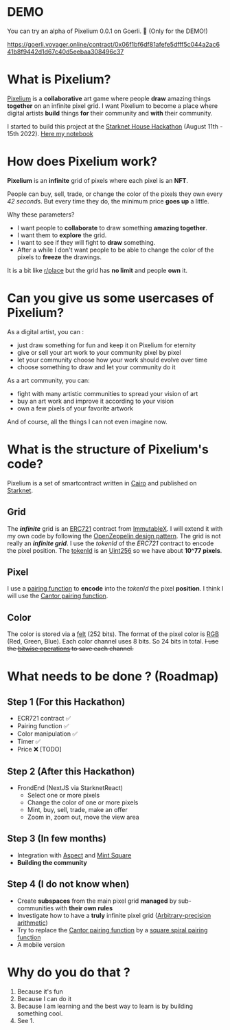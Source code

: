 # DEMO
You can try an alpha of Pixelium 0.0.1 on Goerli. 🥳 (Only for the DEMO!)

https://goerli.voyager.online/contract/0x06f1bf6df81afefe5dfff5c044a2ac641b8f9442d1d67c40d5eebaa308496c37

# What is Pixelium?
[Pixelium](https://github.com/Codiumdium/Pixelium) is a **collaborative** art game where people **draw** amazing things **together** on an infinite pixel grid.
I want Pixelium to become a place where digital artists **build** things **for** their community and **with** their community. 

I started to build this project at the [Starknet House Hackathon](https://www.starknet.house/hackathon) (August 11th - 15th 2022). [Here my notebook ](https://twitter.com/Codiumdium/status/1558128969068621825)

# How does Pixelium work?
**Pixelium** is an **infinite** grid of pixels where each pixel is an **NFT**.

People can buy, sell, trade, or change the color of the pixels they own every *42 second*s.
But every time they do, the minimum price **goes up** a little. 

Why these parameters?

* I want people to **collaborate** to draw something **amazing together**.
* I want them to **explore** the grid.
* I want to see if they will fight to **draw** something.
* After a while I don't want people to be able to change the color of the pixels to **freeze** the drawings.

It is a bit like [r/place](https://en.wikipedia.org/wiki/R/place) but the grid has **no limit** and people **own** it.

# Can you give us some usercases of Pixelium?

As a digital artist, you can :
- just draw something for fun and keep it on Pixelium for eternity
-  give or sell your art work to your community pixel by pixel
- let your community choose how your work should evolve over time
- choose something to draw and let your community do it

As a art community, you can:
- fight with many artistic communities to spread your vision of art
- buy an art work and improve it according to your vision
- own a few pixels of your favorite artwork

And of course, all the things I can not even imagine now.

# What is the structure of Pixelium's code?
Pixelium is a set of smartcontract written in [Cairo](https://cairo-lang.org/) and published on [Starknet](https://starknet.io/).

## Grid
The ***infinite*** grid is an [ERC721](https://github.com/immutable/imx-starknet/blob/main/docs/erc721.md) contract from [ImmutableX](https://github.com/immutable/imx-starknet). I will extend it with my own code by following the [OpenZeppelin design pattern](https://docs.openzeppelin.com/contracts-cairo/0.3.0/extensibility).
The grid is not really an ***infinite grid***. I use the *tokenId* of the *ERC721* contract to encode the pixel position.
The [tokenId](https://github.com/immutable/imx-starknet/blob/main/docs/erc721.md#ownerof) is an [Uint256](https://github.com/starkware-libs/cairo-lang/blob/master/src/starkware/cairo/common/uint256.cairo) so we have about **10^77 pixels**.

## Pixel
I use a [pairing function](https://en.wikipedia.org/wiki/Pairing_function) to **encode** into the *tokenId* the pixel **position**. I think I will use the [Cantor pairing function](https://math.stackexchange.com/questions/222709/inverting-the-cantor-pairing-function).

## Color
The color is stored via a [felt](https://www.cairo-lang.org/docs/hello_cairo/intro.html#the-primitive-type-field-element-felt) (252 bits).
The format of the pixel color is [RGB](https://en.wikipedia.org/wiki/RGB) (Red, Green, Blue). Each color channel uses 8 bits. So 24 bits in total. 
~~I use the [bitwise operations](https://www.cairo-lang.org/docs/reference/common_library.html#bitwise) to save each channel.~~

# What needs to be done ? (Roadmap)
## Step 1 (For this Hackathon)
* ECR721 contract ✅
* Pairing function ✅
* Color manipulation ✅
* Timer ✅
* Price ❌ [TODO]

## Step 2 (After this Hackathon)
* FrondEnd (NextJS via StarknetReact)
  * Select one or more pixels
  * Change the color of one or more pixels
  * Mint, buy, sell, trade, make an offer
  * Zoom in, zoom out, move the view area

## Step 3 (In few months) 
* Integration with [Aspect](https://aspect.co/) and [Mint Square](https://mintsquare.io/)
* **Building the community**


## Step 4 (I do not know when)
* Create **subspaces** from the main pixel grid **managed** by sub-communities with **their own rules**
* Investigate how to have a **truly** infinite pixel grid ([Arbitrary-precision arithmetic](https://en.wikipedia.org/wiki/Arbitrary-precision_arithmetic))
* Try to replace the [Cantor pairing function](https://math.stackexchange.com/questions/222709/inverting-the-cantor-pairing-function) by a [square spiral pairing function](https://www.desmos.com/calculator/augmltextm?lang=fr)
* A mobile version

# Why do you do that ?
1. Because it's fun
2. Because I can do it
3. Because I am learning and the best way to learn is by building something cool.
4. See 1. 

